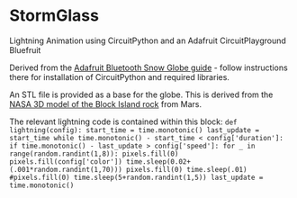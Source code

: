 # StormGlass
Lightning Animation using CircuitPython and an Adafruit CircuitPlayground Bluefruit

Derived from the [Adafruit Bluetooth Snow Globe guide](https://learn.adafruit.com/snow-globe-bluefruit-cpb/code-the-bluetooth-snow-globe) - follow instructions there for installation of CircuitPython and required libraries.

An STL file is provided as a base for the globe. This is derived from the [NASA 3D model of the Block Island rock](https://nasa3d.arc.nasa.gov/detail/block-island) from Mars.

The relevant lightning code is contained within this block:
`def lightning(config):
    start_time = time.monotonic()
    last_update = start_time
    while time.monotonic() - start_time < config['duration']:
        if time.monotonic() - last_update > config['speed']:
            for _ in range(random.randint(1,8)):
                pixels.fill(0)
                pixels.fill(config['color'])
                time.sleep(0.02+(.001*random.randint(1,70)))
                pixels.fill(0)
                time.sleep(.01)
                #pixels.fill(0)
            time.sleep(5+random.randint(1,5))
            last_update = time.monotonic()`

